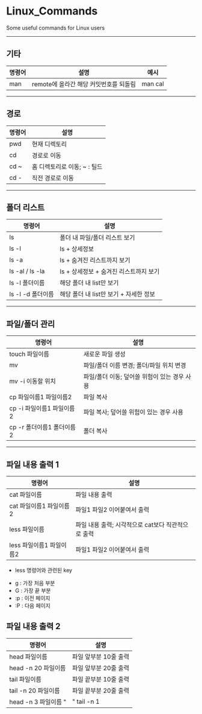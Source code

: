 # Linux_Commands
Some useful commands for Linux users

---

## 기타

|명령어|설명|예시|
|------|---|---|
|man|remote에 올라간 해당 커밋번호를 되돌림|man cal|

---

## 경로

|명령어|설명|
|------|---|
|pwd|현재 디렉토리|
|cd|경로로 이동|
|cd ~|홈 디렉토리로 이동; ~ : 틸드|
|cd -|직전 경로로 이동|

---

## 폴더 리스트
|명령어|설명|
|------|---|
|ls|폴더 내 파일/폴더 리스트 보기|
|ls -l|ls + 상세정보|
|ls -a|ls + 숨겨진 리스트까지 보기|
|ls -al / ls -la|ls + 상세정보 + 숨겨진 리스트까지 보기|
|ls -l 폴더이름|해당 폴더 내 list만 보기|
|ls -l -d 폴더이름|해당 폴더 내 list만 보기 + 자세한 정보|


---

## 파일/폴더 관리 
|명령어|설명|
|------|---|
|touch 파일이름|새로운 파일 생성|
|mv|파일/폴더 이름 변경; 폴더/파일 위치 변경|
|mv -i 이동할 위치|파일/폴더 이동; 덮어쓸 위험이 있는 경우 사용|
|cp 파일이름1 파일이름2|파일 복사|
|cp -i 파일이름1 파일이름2|파일 복사; 덮어쓸 위험이 있는 경우 사용 |
|cp -r 폴더이름1 폴더이름2|폴더 복사|


---

## 파일 내용 출력 1
|명령어|설명|
|------|---|
|cat 파일이름|파일 내용 출력|
|cat 파일이름1 파일이름2|파일1 파일2 이어붙여서 출력|
|less 파일이름|파일 내용 출력; 시각적으로 cat보다 직관적으로 출력|
|less 파일이름1 파일이름2|파일1 파일2 이어붙여서 출력|

* less 명령어와 관련된 key
 - g : 가장 처음 부분
 - G : 가장 끝 부분
 - :p : 이전 페이지
 - :P : 다음 페이지


## 파일 내용 출력 2
|명령어|설명|
|------|---|
|head 파일이름|파일 앞부분 10줄 출력|
|head -n 20 파일이름|파일 앞부분 20줄 출력|
|tail 파일이름|파일 끝부분 10줄 출력|
|tail -n 20 파일이름|파일 끝부분 20줄 출력|
|head -n 3 파일이름 "|" tail -n 1|파일 끝부분 20줄 출력|

